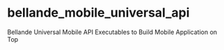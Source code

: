 # bellande_mobile_universal_api
Bellande Universal Mobile API Executables to Build Mobile Application on Top
